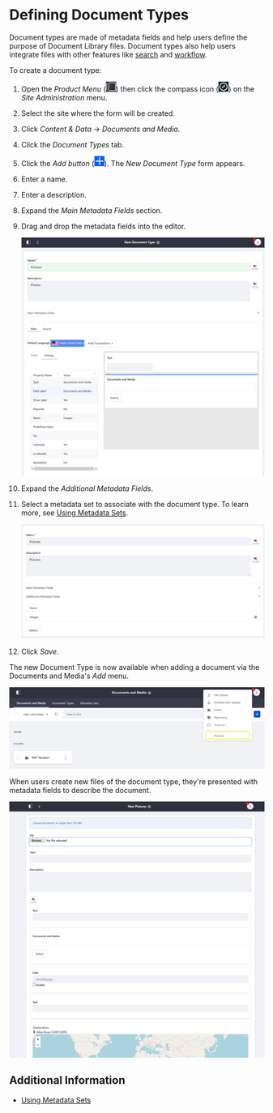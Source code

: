 # Defining Document Types

Document types are made of metadata fields and help users define the purpose of Document Library files. Document types also help users integrate files with other features like [search](../../../../using-search/README.md) and [workflow](../../../../process-automation/workflow/user-guide/introduction-to-workflow.md).

To create a document type:

1. Open the _Product Menu_ (![Product Menu](../../../../images/icon-product-menu.png)) then click the compass icon (![Compass](../../../../images/icon-compass.png)) on the _Site Administration_ menu.
1. Select the site where the form will be created.
1. Click _Content & Data_  &rarr; _Documents and Media_.
1. Click the _Document Types_ tab.
1. Click the _Add button_ (![Add](../../../../images/icon-add.png)). The _New Document Type_ form appears.
1. Enter a name.
1. Enter a description.
1. Expand the _Main Metadata Fields_ section.
1. Drag and drop the metadata fields into the editor.

    ![Drag and drop main metadata fields](./defining-document-types/images/01.png)

1. Expand the _Additional Metadata Fields_.
1. Select a metadata set to associate with the document type. To learn more, see [Using Metadata Sets](./using-metadata-sets.md).

    ![Associate additional metadata sets.](./defining-document-types/images/02.png)

1. Click _Save_.

The new Document Type is now available when adding a document via the Documents and Media's _Add_ menu.

![The new Document Type is now available.](./defining-document-types/images/03.png)

When users create new files of the document type, they're presented with metadata fields to describe the document.

![Creating a new Picture Document](./defining-document-types/images/04.png)

## Additional Information

* [Using Metadata Sets](./using-metadata-sets.md)
